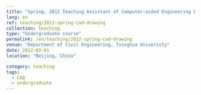 ```yaml
---
title: "Spring, 2012 Teaching Assistant of Computer-aided Engineering Drawing"
lang: en
ref: teaching/2012-spring-cad-drawing
collection: teaching
type: "Undergraduate course"
permalink: /en/teaching/2012-spring-cad-drawing
venue: "Department of Civil Engineering, Tsinghua University"
date: 2012-03-01
location: "Beijing, China"

category: teaching
tags: 
  - CAD
  - undergraduate
---
```


